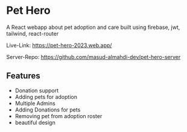 # Pet Hero

A React webapp about pet adoption and care built using firebase, jwt, tailwind, react-router

Live-Link: https://pet-hero-2023.web.app/

Server-Repo: https://github.com/masud-almahdi-dev/pet-hero-server

## Features

- Donation support
- Adding pets for adoption
- Multiple Admins
- Adding Donations for pets
- Removing pet from adoption roster
- beautiful design